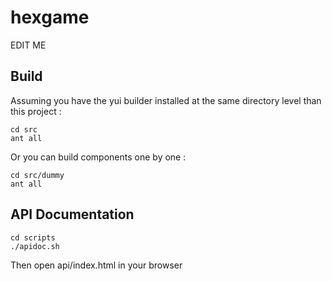 # hexgame

EDIT ME

## Build

Assuming you have the yui builder installed at the same directory level than this project :

    cd src
    ant all
    
Or you can build components one by one :

    cd src/dummy
    ant all

## API Documentation

    cd scripts
    ./apidoc.sh
    
Then open api/index.html in your browser